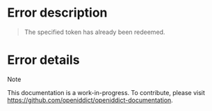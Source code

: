 # Error description

> The specified token has already been redeemed.

# Error details

> [!NOTE]
> This documentation is a work-in-progress. To contribute, please visit https://github.com/openiddict/openiddict-documentation.
